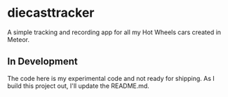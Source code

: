 # diecasttracker
A simple tracking and recording app for all my Hot Wheels cars created in Meteor. 
## In Development
The code here is my experimental code and not ready for shipping. As I build this project out, I'll update the README.md.
